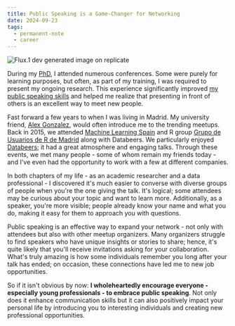 ```yaml
---
title: Public Speaking is a Game-Changer for Networking
date: 2024-09-23
tags:
  - permanent-note
  - career
---
```

![Flux.1 dev generated image on replicate](notes/attachments/public-speaking-network.webp)

During my [PhD](notes/10%20Years%20Later.%20Lessons%20from%20My%20PhD%20Experience.md), I attended numerous conferences. Some were purely for learning purposes, but often, as part of my training, I was required to present my ongoing research. This experience significantly improved [my public speaking skills](mocs/moc-public-appearances.md) and helped me realize that presenting in front of others is an excellent way to meet new people.

Fast forward a few years to when I was living in Madrid. My university friend, [Alex Gonzalez](https://www.linkedin.com/in/alejandro-gonzalez-diez-9a610930/), would often introduce me to the trending meetups. Back in 2015, we attended [Machine Learning Spain](https://www.meetup.com/es-ES/machinelearningspain/) and R group [Grupo de Usuarios de R de Madrid](https://madrid.r-es.org/) along with Databeers. We particularly enjoyed [Databeers](https://www.tumblr.com/databeers); it had a great atmosphere and engaging talks. Through these events, we met many people - some of whom remain my friends today - and I've even had the opportunity to work with a few at different companies.

In both chapters of my life - as an academic researcher and a data professional - I discovered it's much easier to converse with diverse groups of people when you're the one giving the talk. It's logical; some attendees may be curious about your topic and want to learn more. Additionally, as a speaker, you're more visible; people already know your name and what you do, making it easy for them to approach you with questions.

Public speaking is an effective way to expand your network - not only with attendees but also with other meetup organizers. Many organizers struggle to find speakers who have unique insights or stories to share; hence, it's quite likely that you'll receive invitations asking for your collaboration. What's truly amazing is how some individuals remember you long after your talk has ended; on occasion, these connections have led me to new job opportunities.

So if it isn't obvious by now: **I wholeheartedly encourage everyone - especially young professionals - to embrace public speaking**. Not only does it enhance communication skills but it can also positively impact your personal life by introducing you to interesting individuals and creating new professional opportunities.

